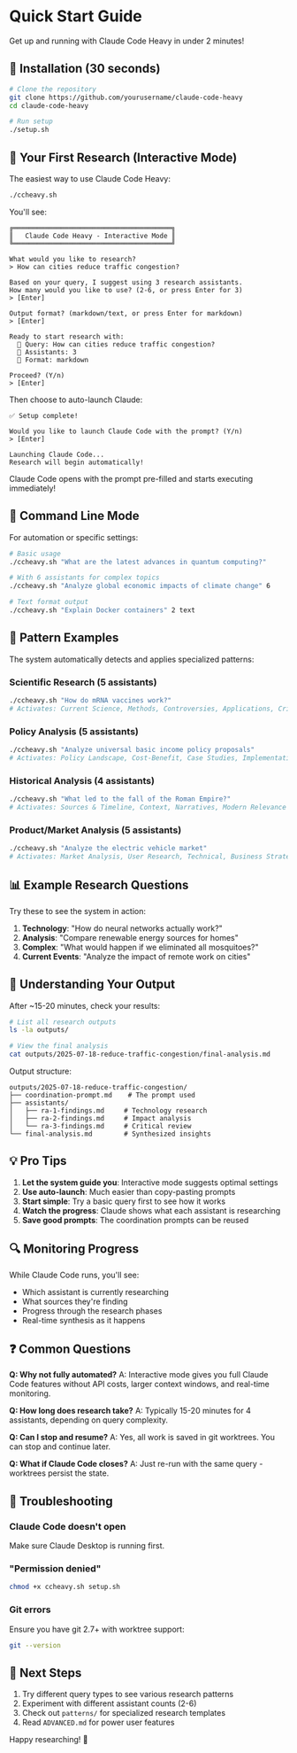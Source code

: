 # Quick Start Guide

Get up and running with Claude Code Heavy in under 2 minutes!

## 🚀 Installation (30 seconds)

```bash
# Clone the repository
git clone https://github.com/yourusername/claude-code-heavy
cd claude-code-heavy

# Run setup
./setup.sh
```

## 🎯 Your First Research (Interactive Mode)

The easiest way to use Claude Code Heavy:

```bash
./ccheavy.sh
```

You'll see:
```
╔════════════════════════════════════════╗
║   Claude Code Heavy - Interactive Mode ║
╚════════════════════════════════════════╝

What would you like to research?
> How can cities reduce traffic congestion?

Based on your query, I suggest using 3 research assistants.
How many would you like to use? (2-6, or press Enter for 3)
> [Enter]

Output format? (markdown/text, or press Enter for markdown)
> [Enter]

Ready to start research with:
  📝 Query: How can cities reduce traffic congestion?
  👥 Assistants: 3
  📄 Format: markdown

Proceed? (Y/n)
> [Enter]
```

Then choose to auto-launch Claude:
```
✅ Setup complete!

Would you like to launch Claude Code with the prompt? (Y/n)
> [Enter]

Launching Claude Code...
Research will begin automatically!
```

Claude Code opens with the prompt pre-filled and starts executing immediately!

## 📝 Command Line Mode

For automation or specific settings:

```bash
# Basic usage
./ccheavy.sh "What are the latest advances in quantum computing?"

# With 6 assistants for complex topics
./ccheavy.sh "Analyze global economic impacts of climate change" 6

# Text format output
./ccheavy.sh "Explain Docker containers" 2 text
```

## 🎯 Pattern Examples

The system automatically detects and applies specialized patterns:

### Scientific Research (5 assistants)
```bash
./ccheavy.sh "How do mRNA vaccines work?"
# Activates: Current Science, Methods, Controversies, Applications, Critical Analysis
```

### Policy Analysis (5 assistants)
```bash
./ccheavy.sh "Analyze universal basic income policy proposals"
# Activates: Policy Landscape, Cost-Benefit, Case Studies, Implementation, Evidence
```

### Historical Analysis (4 assistants)
```bash
./ccheavy.sh "What led to the fall of the Roman Empire?"
# Activates: Sources & Timeline, Context, Narratives, Modern Relevance
```

### Product/Market Analysis (5 assistants)
```bash
./ccheavy.sh "Analyze the electric vehicle market"
# Activates: Market Analysis, User Research, Technical, Business Strategy, Risks
```

## 📊 Example Research Questions

Try these to see the system in action:

1. **Technology**: "How do neural networks actually work?"
2. **Analysis**: "Compare renewable energy sources for homes"
3. **Complex**: "What would happen if we eliminated all mosquitoes?"
4. **Current Events**: "Analyze the impact of remote work on cities"

## 📁 Understanding Your Output

After ~15-20 minutes, check your results:

```bash
# List all research outputs
ls -la outputs/

# View the final analysis
cat outputs/2025-07-18-reduce-traffic-congestion/final-analysis.md
```

Output structure:
```
outputs/2025-07-18-reduce-traffic-congestion/
├── coordination-prompt.md    # The prompt used
├── assistants/
│   ├── ra-1-findings.md     # Technology research
│   ├── ra-2-findings.md     # Impact analysis
│   └── ra-3-findings.md     # Critical review
└── final-analysis.md        # Synthesized insights
```

## 💡 Pro Tips

1. **Let the system guide you**: Interactive mode suggests optimal settings
2. **Use auto-launch**: Much easier than copy-pasting prompts
3. **Start simple**: Try a basic query first to see how it works
4. **Watch the progress**: Claude shows what each assistant is researching
5. **Save good prompts**: The coordination prompts can be reused

## 🔍 Monitoring Progress

While Claude Code runs, you'll see:
- Which assistant is currently researching
- What sources they're finding
- Progress through the research phases
- Real-time synthesis as it happens

## ❓ Common Questions

**Q: Why not fully automated?**
A: Interactive mode gives you full Claude Code features without API costs, larger context windows, and real-time monitoring.

**Q: How long does research take?**
A: Typically 15-20 minutes for 4 assistants, depending on query complexity.

**Q: Can I stop and resume?**
A: Yes, all work is saved in git worktrees. You can stop and continue later.

**Q: What if Claude Code closes?**
A: Just re-run with the same query - worktrees persist the state.

## 🚨 Troubleshooting

### Claude Code doesn't open
Make sure Claude Desktop is running first.

### "Permission denied"
```bash
chmod +x ccheavy.sh setup.sh
```

### Git errors
Ensure you have git 2.7+ with worktree support:
```bash
git --version
```

## 🎉 Next Steps

1. Try different query types to see various research patterns
2. Experiment with different assistant counts (2-6)
3. Check out `patterns/` for specialized research templates
4. Read `ADVANCED.md` for power user features

Happy researching! 🔬
